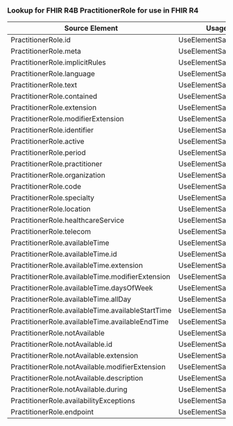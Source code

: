 ### Lookup for FHIR R4B PractitionerRole for use in FHIR R4

| Source Element | Usage | Target |
| -------------- | ----- | ------ |
| PractitionerRole.id | UseElementSameName | PractitionerRole.id |
| PractitionerRole.meta | UseElementSameName | PractitionerRole.meta |
| PractitionerRole.implicitRules | UseElementSameName | PractitionerRole.implicitRules |
| PractitionerRole.language | UseElementSameName | PractitionerRole.language |
| PractitionerRole.text | UseElementSameName | PractitionerRole.text |
| PractitionerRole.contained | UseElementSameName | PractitionerRole.contained |
| PractitionerRole.extension | UseElementSameName | PractitionerRole.extension |
| PractitionerRole.modifierExtension | UseElementSameName | PractitionerRole.modifierExtension |
| PractitionerRole.identifier | UseElementSameName | PractitionerRole.identifier |
| PractitionerRole.active | UseElementSameName | PractitionerRole.active |
| PractitionerRole.period | UseElementSameName | PractitionerRole.period |
| PractitionerRole.practitioner | UseElementSameName | PractitionerRole.practitioner |
| PractitionerRole.organization | UseElementSameName | PractitionerRole.organization |
| PractitionerRole.code | UseElementSameName | PractitionerRole.code |
| PractitionerRole.specialty | UseElementSameName | PractitionerRole.specialty |
| PractitionerRole.location | UseElementSameName | PractitionerRole.location |
| PractitionerRole.healthcareService | UseElementSameName | PractitionerRole.healthcareService |
| PractitionerRole.telecom | UseElementSameName | PractitionerRole.telecom |
| PractitionerRole.availableTime | UseElementSameName | PractitionerRole.availableTime |
| PractitionerRole.availableTime.id | UseElementSameName | PractitionerRole.availableTime.id |
| PractitionerRole.availableTime.extension | UseElementSameName | PractitionerRole.availableTime.extension |
| PractitionerRole.availableTime.modifierExtension | UseElementSameName | PractitionerRole.availableTime.modifierExtension |
| PractitionerRole.availableTime.daysOfWeek | UseElementSameName | PractitionerRole.availableTime.daysOfWeek |
| PractitionerRole.availableTime.allDay | UseElementSameName | PractitionerRole.availableTime.allDay |
| PractitionerRole.availableTime.availableStartTime | UseElementSameName | PractitionerRole.availableTime.availableStartTime |
| PractitionerRole.availableTime.availableEndTime | UseElementSameName | PractitionerRole.availableTime.availableEndTime |
| PractitionerRole.notAvailable | UseElementSameName | PractitionerRole.notAvailable |
| PractitionerRole.notAvailable.id | UseElementSameName | PractitionerRole.notAvailable.id |
| PractitionerRole.notAvailable.extension | UseElementSameName | PractitionerRole.notAvailable.extension |
| PractitionerRole.notAvailable.modifierExtension | UseElementSameName | PractitionerRole.notAvailable.modifierExtension |
| PractitionerRole.notAvailable.description | UseElementSameName | PractitionerRole.notAvailable.description |
| PractitionerRole.notAvailable.during | UseElementSameName | PractitionerRole.notAvailable.during |
| PractitionerRole.availabilityExceptions | UseElementSameName | PractitionerRole.availabilityExceptions |
| PractitionerRole.endpoint | UseElementSameName | PractitionerRole.endpoint |
